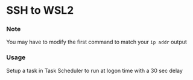 # SSH to WSL2

### Note
You may have to modify the first command to match your `ip addr` output 

### Usage
Setup a task in Task Scheduler to run at logon time with a 30 sec delay
